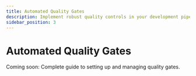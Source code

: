 ```yaml
---
title: Automated Quality Gates
description: Implement robust quality controls in your development pipeline
sidebar_position: 3
---
```


# Automated Quality Gates

Coming soon: Complete guide to setting up and managing quality gates.
